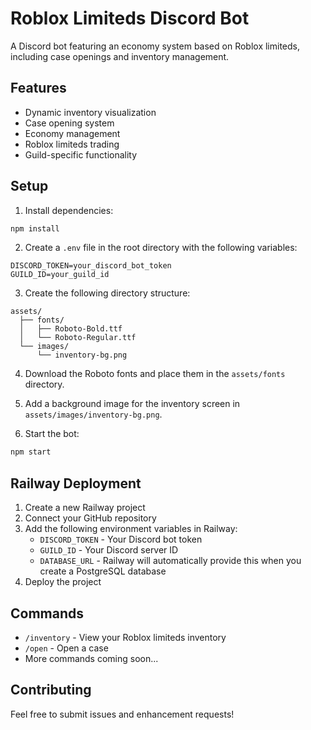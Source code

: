 # Roblox Limiteds Discord Bot

A Discord bot featuring an economy system based on Roblox limiteds, including case openings and inventory management.

## Features

- Dynamic inventory visualization
- Case opening system
- Economy management
- Roblox limiteds trading
- Guild-specific functionality

## Setup

1. Install dependencies:
```bash
npm install
```

2. Create a `.env` file in the root directory with the following variables:
```
DISCORD_TOKEN=your_discord_bot_token
GUILD_ID=your_guild_id
```

3. Create the following directory structure:
```
assets/
  ├── fonts/
  │   ├── Roboto-Bold.ttf
  │   └── Roboto-Regular.ttf
  └── images/
      └── inventory-bg.png
```

4. Download the Roboto fonts and place them in the `assets/fonts` directory.

5. Add a background image for the inventory screen in `assets/images/inventory-bg.png`.

6. Start the bot:
```bash
npm start
```

## Railway Deployment

1. Create a new Railway project
2. Connect your GitHub repository
3. Add the following environment variables in Railway:
   - `DISCORD_TOKEN` - Your Discord bot token
   - `GUILD_ID` - Your Discord server ID
   - `DATABASE_URL` - Railway will automatically provide this when you create a PostgreSQL database
4. Deploy the project

## Commands

- `/inventory` - View your Roblox limiteds inventory
- `/open` - Open a case
- More commands coming soon...

## Contributing

Feel free to submit issues and enhancement requests! 